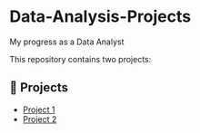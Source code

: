 # Data-Analysis-Projects
My progress as a Data Analyst

This repository contains two projects:

## 🔗 Projects

- [Project 1]([./nmdprarepresentations/readme.md](https://github.com/Ahrrisone/Data-Analysis-Projects/blob/main/nmdpra%20representations/readme.md))
- [Project 2](./project2/README.md)

